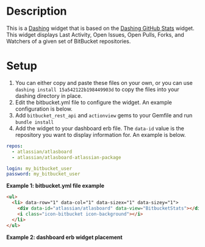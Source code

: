 # Description

This is a [Dashing](http://shopify.github.com/dashing) widget that is based on the [Dashing GitHub Stats](https://github.com/cmaujean/dashing-github-stats) widget. This widget displays Last Activity, Open Issues, Open Pulls, Forks, and Watchers of a given set of BitBucket repositories.

# Setup

1. You can either copy and paste these files on your own, or you can use `dashing install 15a542122b198449903d` to copy the files into your dashing directory in place.
2. Edit the bitbucket.yml file to configure the widget. An example configuration is below.
3. Add `bitbucket_rest_api` and `actionview` gems to your Gemfile and run `bundle install`
4. Add the widget to your dashboard erb file. The `data-id` value is the repository you want to display information for. An example is below.

```yaml
repos:
  - atlassian/atlasboard
  - atlassian/atlasboard-atlassian-package

login: my_bitbucket_user
password: my_bitbucket_user
```
__Example 1: bitbucket.yml file example__

```html
<ul>
  <li> data-row="1" data-col="1" data-sizex="1" data-sizey="1">
    <div data-id="atlassian/atlasboard" data-view="BitbucketStats"></div>
    <i class="icon-bitbucket icon-background"></i>
  </li>
</ul>
```
__Example 2: dashboard erb widget placement__

